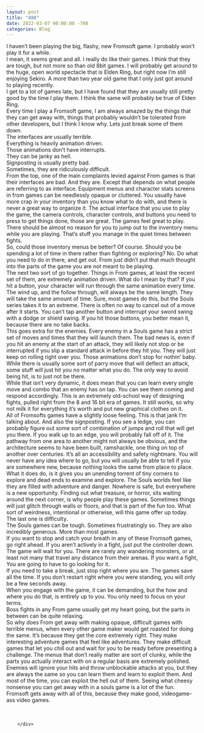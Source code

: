 ```yaml
---
layout: post
title: "488"
date: 2022-03-07 00:00:00 -700
categories: Blog
---
```


<div class="blog-content">
				<div class="paragraph"><span><span>I haven&rsquo;t been playing the big, flashy, new Fromsoft game. I probably won&rsquo;t play it for a while.</span></span><br><span></span><span><span>I mean, it seems great and all. I really do like their games. I think that they are tough, but not more so than old 8bit games. I will probably get around to the huge, open world spectacle that is Elden Ring, but right now I&rsquo;m still enjoying Sekiro. A more than two year old game that I only just got around to playing recently.</span></span><br><span></span><span><span>I get to a lot of games late, but I have found that they are usually still pretty good by the time I play them. I think the same will probably be true of Elden Ring.&nbsp;</span></span><br><span></span><span><span>Every time I play a Fromsoft game, I am always amazed by the things that they can get away with, things that probably wouldn&rsquo;t be tolerated from other developers, but I think I know why. Lets just break some of them down.</span></span><br><span></span><span><span>The interfaces are usually terrible.&nbsp;</span></span><br><span></span><span><span>Everything is heavily animation driven.</span></span><br><span></span><span><span>Those animations don&rsquo;t have interrupts.</span></span><br><span></span><span><span>They can be janky as hell.</span></span><br><span></span><span><span>Signposting is usually pretty bad.</span></span><br><span></span><span><span>Sometimes, they are ridiculously difficult.</span></span><br><span></span><span><span>From the top, one of the main complaints levied against From games is that their interfaces are bad. And they are. Except that depends on what people are referring to as interface. Equipment menus and character stats screens in from games can be needlessly opaque or cluttered. You usually have more crap in your inventory than you know what to do with, and there is never a great way to organize it. The actual interface that you use to play the game, the camera controls, character controls, and buttons you need to press to get things done, those are great. The games feel great to play. There should be almost no reason for you to jump out to the inventory menu while you are playing. That&rsquo;s stuff you manage in the quiet times between fights.&nbsp;</span></span><br><span></span><span><span>So, could those inventory menus be better? Of course. Should you be spending a lot of time in there rather than fighting or exploring? No. Do what you need to do in there, and get out. From just didn&rsquo;t put that much thought into the parts of the game you are not meant to be playing.</span></span><br><span></span><span><span>The next two sort of go together. Things in From games, at least the recent set of them, are extremely animation driven. What do I mean by that? If you hit a button, your character will run through the same animation every time. The wind up, and the follow through, will always be the same length. They will take the same amount of time. Sure, most games do this, but the Souls series takes it to an extreme. There is often no way to cancel out of a move after it starts. You can&rsquo;t tap another button and interrupt your sword swing with a dodge or shield swing. If you hit those buttons, you better mean it, because there are no take backs.</span></span><br><span></span><span><span>This goes extra for the enemies. Every enemy in a Souls game has a strict set of moves and times that they will launch them. The bad news is, even if you hit an enemy at the start of an attack, they will likely not stop or be interrupted if you slip a standard attack in before they hit you. They will just keep on rolling right over you. Those animations don&rsquo;t stop for nothin&rsquo; baby.&nbsp;</span></span><br><span></span><span><span>While there is usually some sort of parry move that will deflect an attack, some stuff will just hit you no matter what you do. The only way to avoid being hit, is to just not be there.</span></span><br><span></span><span><span>While that isn&rsquo;t very dynamic, it does mean that you can learn every single move and combo that an enemy has on tap. You can see them coming and respond accordingly. This is an extremely old-school way of designing fights, pulled right from the 8 and 16 bit era of games. It still works, so why not milk it for everything it&rsquo;s worth and put new graphical clothes on it.&nbsp;</span></span><br><span></span><span><span>All of Fromsofts games have a slightly loose feeling. This is that jank I&rsquo;m talking about. And also the signposting. If you see a ledge, you can probably figure out some sort of combination of jumps and roll that will get you there. If you walk up to an edge, you will probably fall off of it. The pathway from one area to another might not always be obvious, and the architecture seems to have been built, ramshackle, one thing on top of another over centuries. It&rsquo;s all an accessibility and safety nightmare. You will never have any idea where to go, but you will usually be able to tell if you are somewhere new, because nothing looks the same from place to place.</span></span><br><span></span><span><span>What it does do, is it gives you an unending torrent of tiny corners to explore and dead ends to examine and explore. The Souls worlds feel like they are filled with adventure and danger. Nowhere is safe, but everywhere is a new opportunity. Finding out what treasure, or horror, sits waiting around the next corner, is why people play these games. Sometimes things will just glitch through walls or floors, and that is part of the fun too. What sort of weirdness, intentional or otherwise, will this game offer up today.</span></span><br><span></span><span><span>The last one is difficulty.</span></span><br><span></span><span><span>The Souls games can be tough. Sometimes frustratingly so. They are also incredibly generous. More than most games.</span></span><br><span></span><span><span>If you want to stop and catch your breath in any of these Fromsoft games, go right ahead. If you aren&rsquo;t actively in a fight, just put the controller down. The game will wait for you. There are rarely any wandering monsters, or at least not many that travel any distance from their arenas. If you want a fight, You are going to have to go looking for it.</span></span><br><span></span><span><span>If you need to take a break, just stop right where you are. The games save all the time. If you don&rsquo;t restart right where you were standing, you will only be a few seconds away.</span></span><br><span></span><span><span>When you engage with the game, it can be demanding, but the how and where you do that, is entirely up to you. You only need to focus on your terms.&nbsp;</span></span><br><span></span><span><span>Boss fights in any From game usually get my heart going, but the parts in between can be quite relaxing.&nbsp;</span></span><br><span></span><span><span>So why does From get away with making opaque, difficult games with terrible menus, when every other game maker would get roasted for doing the same. It&rsquo;s because they get the core extremely right. They make interesting adventure games that feel like adventures. They make difficult games that let you chill out and wait for you to be ready before presenting a challenge. The menus that don&rsquo;t really matter are sort of clunky, while the parts you actually interact with on a regular basis are extremely polished. Enemies will ignore your hits and throw unblockable attacks at you, but they are always the same so you can learn them and learn to exploit them. And most of the time, you can exploit the hell out of them. Seeing what cheesy nonsense you can get away with in a souls game is a lot of the fun.&nbsp;</span></span><br><span></span><span><span>Fromsoft gets away with all of this, because they make good, videogame-ass video games.&nbsp;</span></span><br><span></span><br>&#8203;</div>

		</div>
        